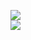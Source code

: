 [![](https://img.shields.io/badge/Made%20With-Github%20Spray-lightgrey.svg?style=for-the-badge&logo=github)](https://github.com/Annihil/github-spray#4477)  
[![](https://i.imgur.com/2DrTn0Z.gif)](https://github.com/Annihil/github-spray)
